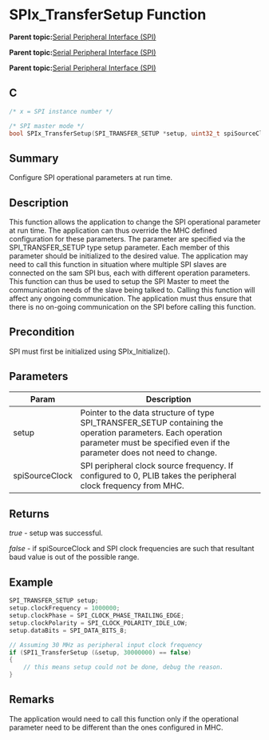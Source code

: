 # SPIx\_TransferSetup Function

**Parent topic:**[Serial Peripheral Interface \(SPI\)](GUID-246C53F6-3912-4437-AEC8-C2262CEF3EF6.md)

**Parent topic:**[Serial Peripheral Interface \(SPI\)](GUID-CBD5BFEF-57AB-4CA0-92C0-00CB1A72D686.md)

**Parent topic:**[Serial Peripheral Interface \(SPI\)](GUID-84F93473-4002-4DDD-A28F-9BF9DB6B7C3E.md)

## C

```c
/* x = SPI instance number */

/* SPI master mode */
bool SPIx_TransferSetup(SPI_TRANSFER_SETUP *setup, uint32_t spiSourceClock);
```

## Summary

Configure SPI operational parameters at run time.

## Description

This function allows the application to change the SPI operational parameter at run time. The application can thus override the MHC defined configuration for these parameters. The parameter are specified via the SPI\_TRANSFER\_SETUP type setup parameter. Each member of this parameter should be initialized to the desired value. The application may need to call this function in situation where multiple SPI slaves are connected on the sam SPI bus, each with different operation parameters. This function can thus be used to setup the SPI Master to meet the communication needs of the slave being talked to. Calling this function will affect any ongoing communication. The application must thus ensure that there is no on-going communication on the SPI before calling this function.

## Precondition

SPI must first be initialized using SPIx\_Initialize\(\).

## Parameters

|Param|Description|
|-----|-----------|
|setup|Pointer to the data structure of type SPI\_TRANSFER\_SETUP containing the operation parameters. Each operation parameter must be specified even if the parameter does not need to change.|
|spiSourceClock|SPI peripheral clock source frequency. If configured to 0, PLIB takes the peripheral clock frequency from MHC.|

## Returns

*true* - setup was successful.

*false* - if spiSourceClock and SPI clock frequencies are such that resultant baud value is out of the possible range.

## Example

```c
SPI_TRANSFER_SETUP setup;
setup.clockFrequency = 1000000;
setup.clockPhase = SPI_CLOCK_PHASE_TRAILING_EDGE;
setup.clockPolarity = SPI_CLOCK_POLARITY_IDLE_LOW;
setup.dataBits = SPI_DATA_BITS_8;

// Assuming 30 MHz as peripheral input clock frequency
if (SPI1_TransferSetup (&setup, 30000000) == false)
{
    // this means setup could not be done, debug the reason.
}
```

## Remarks

The application would need to call this function only if the operational parameter need to be different than the ones configured in MHC.

